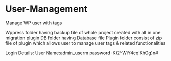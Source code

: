 # User-Management
 Manage WP user with tags

Wppress folder having backup  file of whole project created with all in one migration plugin
DB folder having Database file
Plugin folder consist of zip file of plugin which allows user to manage user tags & related functionalities

Login Details:
User Name:admin_userm
password :K)2^WiY4cq!Kh0g)n#
